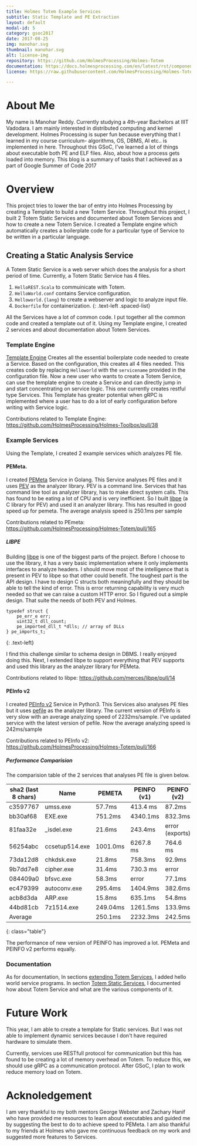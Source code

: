 ```yaml
---
title: Holmes Totem Example Services
subtitle: Static Template and PE Extraction
layout: default
modal-id: 5
category: gsoc2017
date: 2017-08-25
img: manohar.svg
thumbnail: manohar.svg
alt: license-img
repository: https://github.com/HolmesProcessing/Holmes-Totem
documentation: https://docs.holmesprocessing.com/en/latest/rst/components/holmes-totem/services/index.html
license: https://raw.githubusercontent.com/HolmesProcessing/Holmes-Totem/master/LICENSE

---
```


# About Me

My name is Manohar Reddy. Currently studying a 4th-year Bachelors at IIIT Vadodara. I am mainly interested in distributed computing and kernel development. Holmes Processing is super fun because everything that I learned in my course curriculum- algorithms, OS, DBMS, AI etc.. is implemented in here. Throughout this GSoC, I've learned a lot of things about executable both PE and ELF files. Also, about how a process gets loaded into memory. This blog is a summary of tasks that I achieved as a part of Google Summer of Code 2017

# Overview

This project tries to lower the bar of entry into Holmes Processing by creating a Template to build a new Totem Service. Throughout this project, I built 2 Totem Static Services and documented about Totem Services and how to create a new Totem Service. I created a Template engine which automatically creates a boilerplate code for a particular type of Service to be written in a particular language.

## Creating a Static Analysis Service

A Totem Static Service is a web server which does the analysis for a short period of time. Currently, a Totem Static Service has 4 files. 

1. `HelloREST.Scala` to commuinicate with Totem.
2. `HelloWorld.conf` contains Service configuration.
3. `Helloworld.{lang}` to create a webserver and logic to analyze input file.
4. `Dockerfile` for containerization.
{: .text-left .spaced-list}

All the Services have a lot of common code. I put together all the common code and created a template out of it. Using my Template engine, I created 2 services and about documentation about Totem Services.

### Template Engine

[Template Engine](https://github.com/HolmesProcessing/Holmes-Toolbox/tree/master/Template-Holmes-Totem-Services) Creates all the essential boilerplate code needed to create a Service. Based on the configuration, this creates all 4 files needed. This creates code by replacing `Helloworld` with the `servicename` provided in the configuration file. Now a new user who wants to create a Totem Service, can use the template engine to create a Service and can directly jump in and start concentrating on service logic. This one currently creates restful type Services. This Template has greater potential when gRPC is implemented where a user has to do a lot of early configuration before writing with Service logic.

Contributions related to Template Engine: https://github.com/HolmesProcessing/Holmes-Toolbox/pull/38
### Example Services

Using the Template, I created 2 example services which analyzes PE file.

#### PEMeta.

I created [PEMeta](https://github.com/HolmesProcessing/Holmes-Totem/tree/master/src/main/scala/org/holmesprocessing/totem/services/pemeta) Service in Golang. This Service analyses PE files and it uses [PEV](http://pev.sourceforge.net) as the analyzer library. PEV is a command line. Services that has command line tool as analyzer library, has to make direct system calls. This has found to be eating a lot of CPU and is very inefficient. So I built [libpe](https://github.com/merces/libpe) (a C library for PEV) and used it an analyzer library. This has resulted in good speed up for pemeta. The average analysis speed is 250.1ms per sample

Contributions related to PEmeta: https://github.com/HolmesProcessing/Holmes-Totem/pull/165

##### LIBPE

Building [libpe](https://github.com/merces/libpe) is one of the biggest parts of the project. Before I choose to use the library, it has a very basic implementation where it only implements interfaces to analyze headers. I should move most of the intelligence that is present in PEV to libpe so that other could benefit. The toughest part is the API design. I have to design C structs both meaningfully and they should be able to tell the kind of error. This is error returning capability is very much needed so that we can raise a custom HTTP error. So I figured out a simple design. That suite the needs of both PEV and Holmes.

```
typedef struct {
	pe_err_e err;
	uint32_t dll_count;
	pe_imported_dll_t *dlls; // array of DLLs
} pe_imports_t;
```
{: .text-left}

I find this challenge similar to schema design in DBMS. I really enjoyed doing this. Next, I extended libpe to support everything that PEV supports and used this library as the analyzer library for PEMeta.

Contributions related to libpe: https://github.com/merces/libpe/pull/14

#### PEInfo v2
I created [PEInfo v2](https://github.com/HolmesProcessing/Holmes-Totem/tree/master/src/main/scala/org/holmesprocessing/totem/services/peinfo) Service in Python3. This Services also analyses PE files but it uses [pefile](https://github.com/erocarrera/pefile) as the analyzer library. The current version of PEInfo is very slow with an average analyzing speed of 2232ms/sample. I've updated service with the latest version of pefile. Now the average analyzing speed is 242ms/sample

Contributions related to PEInfo v2: https://github.com/HolmesProcessing/Holmes-Totem/pull/166
##### Performance Comparision

The comparision table of the 2 services that analyses PE file is given below.

| sha2 (last 8 chars) | Name | PEMETA | PEINFO (v1) | PEINFO (v2) |
| --- | --- | --- | --- | --- |
|c3597767 | umss.exe | 57.7ms | 413.4 ms | 87.2ms |
|bb30af68|EXE.exe| 751.2ms |4340.1ms |832.3ms|
|81faa32e|_isdel.exe |21.6ms |243.4ms |error (exports)|
|56254abc| ccsetup514.exe| 1001.0ms | 6267.8 ms |764.6 ms|
|73da12d8| chkdsk.exe| 21.8ms | 758.3ms |92.9ms|
|9b7dd7e8| cipher.exe |31.4ms |730.3 ms |error|
|084409a0| bfsvc.exe |58.3ms |error |77.1ms|
|ec479399| autoconv.exe |295.4ms |1404.9ms |382.6ms|
|acb8d3da| ARP.exe |  15.8ms |635.1ms |54.8ms|
|44bd81cb|7z1514.exe| 249.04ms |1261.5ms |133.9ms|
|Average||250.1ms|2232.3ms|242.5ms|
{: class="table"}

The performance of new version of PEINFO has improved a lot. PEMeta and PEINFO v2 performs equally.

### Documentation

As for documentation, In sections [extending Totem Services](https://docs.holmesprocessing.com/en/latest/rst/components/holmes-totem/extending/index.html), I added hello world service programs. In section [Totem Static Services](https://docs.holmesprocessing.com/en/latest/rst/components/holmes-totem/services/index.html), I documented how about Totem Service and what are the various components of it.


# Future Work

This year, I am able to create a template for Static services. But I was not able to implement dynamic services because I don't have required hardware to simulate them.

Currently, services use RESTfull protocol for communication but this has found to be creating a lot of memory overhead on Totem. To reduce this, we should use gRPC as a communication protocol. After GSoC, I plan to work reduce memory load on Totem.

# Acknoledgement

I am very thankful to my both mentors George Webster and Zachary Hanif who have provided me resources to learn about executables and guided me by suggesting the best to do to achieve speed to PEMeta. I am also thankful to my friends at Holmes who gave me continuous feedback on my work and suggested more features to Services.  
